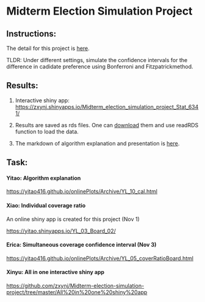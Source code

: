 # Midterm Election Simulation Project

## Instructions:
The detail for this project is [here](https://www.utdallas.edu/~ammann/stat6341/node13.html).

TLDR: Under different settings, simulate the confidence intervals for the difference in cadidate preference using Bonferroni and Fitzpatrickmethod.

## Results:

1. Interactive shiny app:
https://zxynj.shinyapps.io/Midterm_election_simulation_project_Stat_6341/

2. Results are saved as rds files. One can [download](https://github.com/zxynj/Midterm-election-simulation-project/tree/master/Result%20rds%20file) them and use readRDS function to load the data.

3. The markdown of algorithm explanation and presentation is [here](https://github.com/zxynj/Midterm-election-simulation-project/tree/master/Presentation).

## Task:

#### Yitao: Algorithm explanation

https://yitao416.github.io/onlinePlots/Archive/YL_10_cal.html

#### Xiao: Individual coverage ratio

An online shiny app is created for this project (Nov 1)

https://yitao.shinyapps.io/YL_03_Board_02/


#### Erica: Simultaneous coverage confidence interval (Nov 3)

https://yitao416.github.io/onlinePlots/Archive/YL_05_coverRatioBoard.html

#### Xinyu: All in one interactive shiny app

https://github.com/zxynj/Midterm-election-simulation-project/tree/master/All%20in%20one%20shiny%20app
